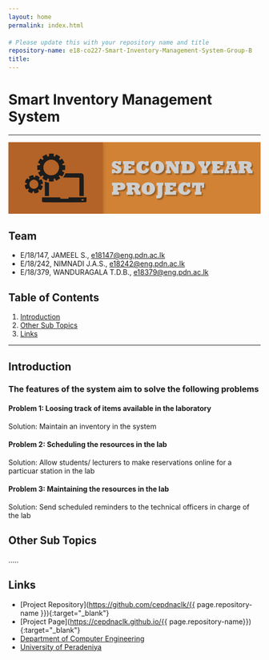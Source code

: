 ```yaml
---
layout: home
permalink: index.html

# Please update this with your repository name and title
repository-name: e18-co227-Smart-Inventory-Management-System-Group-B
title:
---
```


[comment]: # "This is the standard layout for the project, but you can clean this and use your own template"

# Smart Inventory Management System

---

![Sample Image](./images/cover_page.jpg)


## Team
-  E/18/147, JAMEEL S., [e18147@eng.pdn.ac.lk](mailto:name@email.com)
-  E/18/242, NIMNADI J.A.S., [e18242@eng.pdn.ac.lk](mailto:name@email.com)
-  E/18/379, WANDURAGALA T.D.B., [e18379@eng.pdn.ac.lk](mailto:name@email.com)

## Table of Contents
1. [Introduction](#introduction)
2. [Other Sub Topics](#other-sub-topics)
3. [Links](#links)

---

## Introduction


### The features of the system aim to solve the following problems<br />


#### Problem 1: Loosing track of items available in the laboratory
Solution: Maintain an inventory in the system

#### Problem 2: Scheduling the resources in the lab
Solution: Allow students/ lecturers to make reservations online for a particuar station in the lab

#### Problem 3: Maintaining the resources in the lab
Solution: Send scheduled reminders to the technical officers in charge of the lab

## Other Sub Topics

.....

## Links

- [Project Repository](https://github.com/cepdnaclk/{{ page.repository-name }}){:target="_blank"}
- [Project Page](https://cepdnaclk.github.io/{{ page.repository-name}}){:target="_blank"}
- [Department of Computer Engineering](http://www.ce.pdn.ac.lk/)
- [University of Peradeniya](https://eng.pdn.ac.lk/)


[//]: # (Please refer this to learn more about Markdown syntax)
[//]: # (https://github.com/adam-p/markdown-here/wiki/Markdown-Cheatsheet)

